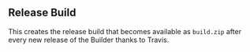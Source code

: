 ## Release Build

This creates the release build that becomes available as `build.zip` after
every new release of the Builder thanks to Travis. 
